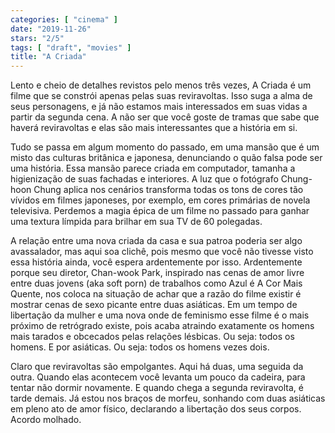 ```yaml
---
categories: [ "cinema" ]
date: "2019-11-26"
stars: "2/5"
tags: [ "draft", "movies" ]
title: "A Criada"
---
```

Lento e cheio de detalhes revistos pelo menos três vezes, A Criada é
um filme que se constrói apenas pelas suas reviravoltas. Isso suga a
alma de seus personagens, e já não estamos mais interessados em suas
vidas a partir da segunda cena. A não ser que você goste de tramas
que sabe que haverá reviravoltas e elas são mais interessantes que a
história em si.

Tudo se passa em algum momento do passado, em uma mansão que é um
misto das culturas britânica e japonesa, denunciando o quão falsa pode
ser uma história. Essa mansão parece criada em computador, tamanha
a higienização de suas fachadas e interiores. A luz que o fotógrafo
Chung-hoon Chung       aplica nos cenários transforma todas os tons de
cores tão vívidos em filmes japoneses, por exemplo, em cores primárias
de novela televisiva. Perdemos a magia épica de um filme no passado
para ganhar uma textura límpida para brilhar em sua TV de 60 polegadas.

A relação entre uma nova criada da casa e sua patroa poderia ser algo
avassalador, mas aqui soa clichê, pois mesmo que você não tivesse visto
essa história ainda, você espera ardentemente por isso. Ardentemente
porque seu diretor, Chan-wook Park, inspirado nas cenas de amor livre
entre duas jovens (aka soft porn) de trabalhos como Azul é A Cor Mais
Quente, nos coloca na situação de achar que a razão do filme existir
é mostrar cenas de sexo picante entre duas asiáticas. Em um tempo
de libertação da mulher e uma nova onde de feminismo esse filme é o
mais próximo de retrógrado existe, pois acaba atraindo exatamente os
homens mais tarados e obcecados pelas relações lésbicas. Ou seja:
todos os homens. E por asiáticas. Ou seja: todos os homens vezes dois.

Claro que reviravoltas são empolgantes. Aqui há duas, uma seguida da
outra. Quando elas acontecem você levanta um pouco da cadeira, para
tentar não dormir novamente. E quando chega a segunda reviravolta,
é tarde demais. Já estou nos braços de morfeu, sonhando com duas
asiáticas em pleno ato de amor físico, declarando a libertação dos
seus corpos. Acordo molhado.
